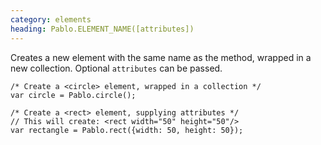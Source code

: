 ```yaml
---
category: elements
heading: Pablo.ELEMENT_NAME([attributes])
---
```


Creates a new element with the same name as the method, wrapped in a new collection. Optional `attributes` can be passed.

    /* Create a <circle> element, wrapped in a collection */
    var circle = Pablo.circle();

    /* Create a <rect> element, supplying attributes */
    // This will create: <rect width="50" height="50"/>
    var rectangle = Pablo.rect({width: 50, height: 50});
